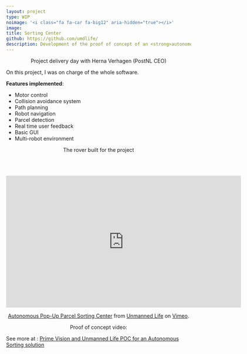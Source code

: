 ```yaml
---
layout: project
type: WIP
noimage: '<i class="fa fa-car fa-big12" aria-hidden="true"></i>'
image: 
title: Sorting Center
github: https://github.com/umdlife/
description: Development of the proof of concept of an <strong>autonomous sorting center</strong> based on rovers for PostNL as a Robotics Engineer for Unmanned Life. 
---
```


<center>
<amp-img width="1024" height="572" src="../../assets/images/poc_sorting_center.jpg" layout="responsive" alt="Project delivery day with Herna Verhagen (PostNL CEO)" ></amp-img>


Project delivery day with Herna Verhagen (PostNL CEO)   
</center>

On this project, I was on charge of the whole software. 

**Features implemented**:

* Motor control
* Collision avoidance system
* Path planning
* Robot navigation
* Parcel detection
* Real time user feedback
* Basic GUI
* Multi-robot environment 

<center>
<amp-img width="600" height="399" src="../../assets/images/poc_sorting_center_rover.jpg" layout="responsive" alt="The rover built for the project"></amp-img>

The rover built for the project
</center>


<br><br>
<center>
<iframe src="https://player.vimeo.com/video/224207412" width="640" height="360" frameborder="0" webkitallowfullscreen mozallowfullscreen allowfullscreen></iframe>
<p><a href="https://vimeo.com/224207412">Autonomous Pop-Up Parcel Sorting Center</a> from <a href="https://vimeo.com/user58773078">Unmanned Life</a> on <a href="https://vimeo.com">Vimeo</a>.</p>
</center>

<center>
Proof of concept video:
</center>

See more at : [Prime Vision and Unmanned Life POC for an Autonomous Sorting solution](http://unmanned.life/2017/07/prime-vision-unmanned-life-demonstrate-proof-concept-autonomous-sorting-solution/)
